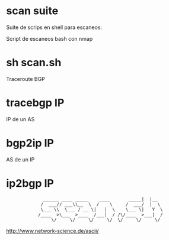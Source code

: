# scan suite
Suite de scrips en shell para escaneos:

Script de escaneos bash con nmap
# sh scan.sh

Traceroute BGP
# tracebgp IP

IP de un AS
# bgp2ip IP

AS de un IP
# ip2bgp IP


                  ______ ____ _____    ____       _____|  |__  
                 /  ___// ___\\__  \  /    \     /  ___/  |  \ 
                 \___ \\  \___ / __ \|   |  \    \___ \|   Y  \
                /____  >\___  >____  /___|  / /\/____  >___|  /
                     \/     \/     \/     \/  \/     \/     \/ 
http://www.network-science.de/ascii/
